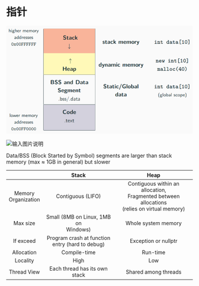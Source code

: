 # 指针

![输入图片说明](./imgs/2024-07/JmCGSfOJxRtoijsX.png)

<img src="path_to_image.png" alt="输入图片说明" width="300" height="200"/>


Data/BSS (Block Started by Symbol) segments are larger than stack memory (max ≈ 1GB in general) but slower

|  | Stack | Heap |
| :---: | :---: | :---: |
| Memory <br> Organization | Contiguous (LIFO) | Contiguous within an allocation, <br> Fragmented between allocations <br> (relies on virtual memory) |
| Max size | Small (8MB on Linux, 1MB on <br> Windows) | Whole system memory |
| If exceed | Program crash at function <br> entry (hard to debug) | Exception or nullptr |
| Allocation | Compile-time | Run-time |
| Locality | High | Low |
| Thread View | Each thread has its own stack | Shared among threads |
<!--stackedit_data:
eyJoaXN0b3J5IjpbLTE2MTY4MjAyNTEsLTE2NDExNDE5MjUsMT
Y2Mjg3OTE0XX0=
-->